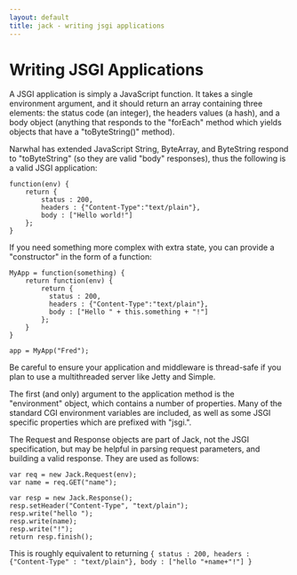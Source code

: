 ```yaml
---
layout: default
title: jack - writing jsgi applications
---
```


Writing JSGI Applications
=========================

A JSGI application is simply a JavaScript function. It takes a single environment argument, and it should return an array containing three elements: the status code (an integer), the headers values (a hash), and a body object (anything that responds to the "forEach" method which yields objects that have a "toByteString()" method).

Narwhal has extended JavaScript String, ByteArray, and ByteString respond to "toByteString" (so they are valid "body" responses), thus the following is a valid JSGI application:

    function(env) {
        return {
            status : 200,
            headers : {"Content-Type":"text/plain"},
            body : ["Hello world!"]
        };
    }

If you need something more complex with extra state, you can provide a "constructor" in the form of a function:

    MyApp = function(something) {
        return function(env) {
            return {
              status : 200,
              headers : {"Content-Type":"text/plain"},
              body : ["Hello " + this.something + "!"]
            };
        }
    }

    app = MyApp("Fred");

Be careful to ensure your application and middleware is thread-safe if you plan to use a multithreaded server like Jetty and Simple.

The first (and only) argument to the application method is the "environment" object, which contains a number of properties. Many of the standard CGI environment variables are included, as well as some JSGI specific properties which are prefixed with "jsgi.".

The Request and Response objects are part of Jack, not the JSGI specification, but may be helpful in parsing request parameters, and building a valid response. They are used as follows:

    var req = new Jack.Request(env);
    var name = req.GET("name");

    var resp = new Jack.Response();
    resp.setHeader("Content-Type", "text/plain");
    resp.write("hello ");
    resp.write(name);
    resp.write("!");
    return resp.finish();

This is roughly equivalent to returning `{ status : 200, headers : {"Content-Type" : "text/plain"}, body : ["hello "+name+"!"] }`
